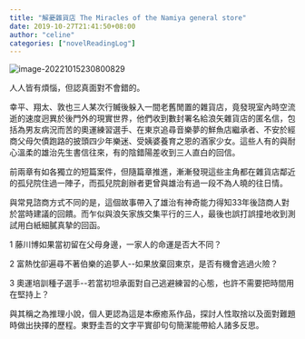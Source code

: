 ```yaml
---
title: "解憂雜貨店 The Miracles of the Namiya general store"
date: 2019-10-27T21:41:50+08:00 
author: "celine"
categories: ["novelReadingLog"]
---
```


![image-20221015230800829](https://i.imgur.com/tL94DrY.png)

人人皆有煩惱，但認真面對不會錯的。

幸平、翔太、敦也三人某次行贓後躲入一間老舊閒置的雜貨店，竟發現室內時空流逝的速度迥異於後門外的現實世界，他們收到數封署名給浪矢雜貨店的匿名信，包括為男友病況而苦的奧運練習選手、在東京追尋音樂夢的鮮魚店繼承者、不安於經商父母欠債跑路的披頭四少年樂迷、受姨婆養育之恩的酒家少女。這些人有的與耐心溫柔的雄治先生書信往來，有的陰錯陽差收到三人直白的回信。

前兩章有如各獨立的短篇案件，但隨篇章推進，漸漸發現這些主角都在雜貨店鄰近的孤兒院住過一陣子，而孤兒院創辦者更曾與雄治有過一段不為人曉的往日情。

與常見諮商方式不同的是，這個故事帶入了雄治有神奇能力得知33年後諮商人對於當時建議的回饋。而乍似與浪矢家族交集平行的三人，最後也誤打誤撞地收到測試用白紙細膩真摯的回函。

1 藤川博如果當初留在父母身邊，一家人的命運是否大不同？

2 富熱忱卻遍尋不著伯樂的追夢人--如果放棄回東京，是否有機會逃過火險？

3 奧運培訓種子選手--若當初坦承面對自己逃避練習的心態，也許不需要把時間用在堅持上？

與其稱之為推理小說，個人更認為這是本療癒系作品，探討人性取捨以及面對難題時做出抉擇的歷程。東野圭吾的文字平實卻句句簡潔能帶給人諸多反思。
